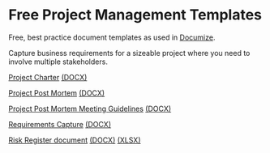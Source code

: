 # Free Project Management Templates

Free, best practice document templates as used in [Documize](https://documize.com).

Capture business requirements for a sizeable project where you need to involve multiple stakeholders.

[Project Charter](project-charter.md) [(DOCX)](https://github.com/documize/document-templates/raw/master/project-management/project-charter.docx)

[Project Post Mortem](project-post-mortem.md) [(DOCX)](https://github.com/documize/document-templates/raw/master/project-management/project-post-mortem.docx)

[Project Post Mortem Meeting Guidelines](project-post-mortem-meeting-guidelines.md) [(DOCX)](https://github.com/documize/document-templates/raw/master/project-management/project-post-mortem-meeting-guidelines.docx)

[Requirements Capture](requirements-capture.md) [(DOCX)](https://github.com/documize/document-templates/raw/master/project-management/requirements-capture.docx)

[Risk Register document](risk-register.md) [(DOCX)](https://github.com/documize/document-templates/raw/master/project-management/risk-register.docx) [(XLSX)](https://github.com/Documize/document-templates/blob/master/project-management/risk-register.xlsx?raw=true)




